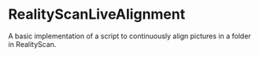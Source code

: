 # RealityScanLiveAlignment
A basic implementation of a script to continuously align pictures in a folder in RealityScan.
